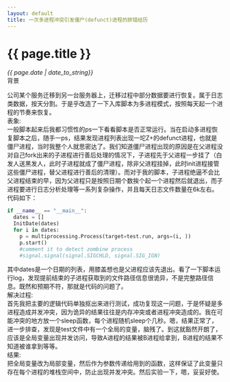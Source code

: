 ```yaml
---
layout: default
title: 一次多进程冲突引发僵尸(defunct)进程的排错经历
---
```

# {{ page.title }}   
*{{ page.date | date_to_string}}*   
背景   

公司某个服务迁移到另一台服务器上，迁移过程中部分数据要进行恢复。属于日志类数据，按天分割。于是乎改造了一下入库脚本为多进程模式，按照每天起一个进程的节奏来恢复。   
表象:   
一般脚本起来后我都习惯性的ps一下看看脚本是否正常运行。当在启动多进程恢复脚本之后，随手一ps，结果发现进程列表出现一坨Z+的defunct进程，也就是僵尸进程，当时我整个人就思密达了。我们知道僵尸进程出现的原因是在父进程没对自己fork出来的子进程进行善后处理的情况下，子进程先于父进程一步挂了（白发人送黑发人，此时子进程就成了僵尸进程，除非父进程挂掉，此时init进程接管这些僵尸进程，替父进程进行善后的清理）。而对于我的脚本，子进程绝逼不会比父进程结束的早，因为父进程只是按照日期个数挨个起一个进程然后就退出，而子进程要进行日志分析处理等一系列复杂操作，并且每天日志文件数量在6k左右。代码如下：   
```python
if __name__ == "__main__":   
  dates = []   
  InitDate(dates)   
  for i in dates:   
    p = multiprocessing.Process(target=test.run, args=(i, ))   
    p.start()   
    #comment it to detect zombine process   
    #signal.signal(signal.SIGCHLD, signal.SIG_IGN)   
```
其中dates是一个日期的列表，用膝盖想也是父进程应该先退出。看了一下脚本运行log，发现提前结束的子进程获取到的文件路径信息很诡异，不是完整路径信息。既然和预期不符，那就是代码的问题了。   
解决过程:   
首先我把主要的逻辑代码单独抠出来进行测试，成功复现这一问题，于是怀疑是多进程造成并发冲突，因为诡异的结果往往是内存冲突或者进程冲突造成的。我在可能冲突的地方放一个sleep函数，每个进程随机sleep个几秒。嗯，结果正常了，进一步排查，发现是test文件中有一个全局的变量，脑残了。到这就豁然开朗了，应该是全局变量出现并发访问，导致A进程的结果被B进程给拿到，B进程的结果不知道被谁拿到等等。   
结果:   
把全局变量改为局部变量，然后作为参数传递给用到的函数，这样保证了此变量只存在每个进程的堆栈空间中，防止出现并发冲突。然后实验一下，嗯，妥妥好使。   
